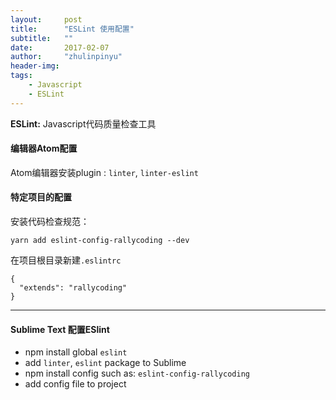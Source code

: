 ```yaml
---
layout:     post
title:      "ESLint 使用配置"
subtitle:   ""
date:       2017-02-07
author:     "zhulinpinyu"
header-img:
tags:
    - Javascript
    - ESLint
---
```


**ESLint:** Javascript代码质量检查工具

#### 编辑器Atom配置

Atom编辑器安装plugin : `linter`, `linter-eslint`

#### 特定项目的配置

安装代码检查规范：

```
yarn add eslint-config-rallycoding --dev
```

在项目根目录新建`.eslintrc`

```
{
  "extends": "rallycoding"
}
```

---

#### Sublime Text 配置ESlint

- npm install global `eslint`
- add `linter`, `eslint`  package to Sublime
- npm install config such as: `eslint-config-rallycoding`
- add config file to project
